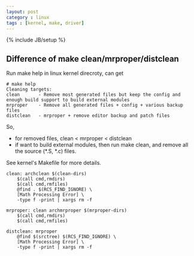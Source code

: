 ```yaml
---
layout: post
category : linux
tags : [kernel, make, driver]
---
```

{% include JB/setup %}

## Difference of make clean/mrproper/distclean

Run make help in linux kernel direcroty, can get

	# make help
	Cleaning targets:
	clean       - Remove most generated files but keep the config and enough build support to build external modules
	mrproper    - Remove all generated files + config + various backup files
	distclean   - mrproper + remove editor backup and patch files

So,
- for removed files, clean < mrproper < distclean
- if want to build external modules, then run make clean, and remove all the source (*.S, *.c) files.

See kernel's Makefile for more details.

	clean: archclean $(clean-dirs)
		$(call cmd,rmdirs)
		$(call cmd,rmfiles)
		@find . $(RCS_FIND_IGNORE) \
		[Math Processing Error] \
		-type f -print | xargs rm -f

	mrproper: clean archmrproper $(mrproper-dirs)
		$(call cmd,rmdirs)
		$(call cmd,rmfiles)

	distclean: mrproper
		@find $(srctree) $(RCS_FIND_IGNORE) \
		[Math Processing Error] \
		-type f -print | xargs rm -f
